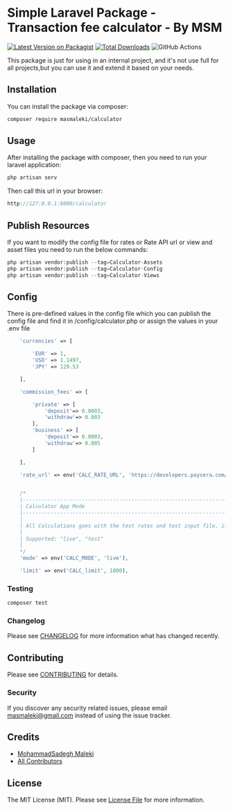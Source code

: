 # Simple Laravel Package - Transaction fee calculator - By MSM

[![Latest Version on Packagist](https://img.shields.io/packagist/v/masmaleki/calculator.svg?style=flat-square)](https://packagist.org/packages/masmaleki/calculator)
[![Total Downloads](https://img.shields.io/packagist/dt/masmaleki/calculator.svg?style=flat-square)](https://packagist.org/packages/masmaleki/calculator)
![GitHub Actions](https://github.com/masmaleki/calculator/actions/workflows/main.yml/badge.svg)

This package is just for using in an internal project, and it's not use full for all projects,but you can use it and extend it based on your needs.

## Installation

You can install the package via composer:

```bash
composer require masmaleki/calculator
```

## Usage
After installing the package with composer, then you need to run your laravel application:
```php
php artisan serv
```
Then call this url in your browser:
```php
http://127:0.0.1:8000/calculator
```

## Publish Resources
If you want to modify the config file for rates or Rate API url or view and asset files you need to run the below commands:

```php
php artisan vendor:publish --tag=Calculator-Assets
php artisan vendor:publish --tag=Calculator-Config
php artisan vendor:publish --tag=Calculator-Views
```
## Config
There is pre-defined values in the config file which you can  publish the config file and find it in /config/calculator.php or assign the values in your .env file 
```php
    'currencies' => [

        'EUR' => 1,
        'USD' => 1.1497,
        'JPY' => 129.53

    ],

    'commission_fees' => [

        'private' => [
            'deposit'=> 0.0003,
            'withdraw'=> 0.003
        ],
        'business' => [
            'deposit'=> 0.0003,
            'withdraw'=> 0.005
        ]

    ],

    'rate_url' => env('CALC_RATE_URL', 'https://developers.paysera.com/tasks/api/currency-exchange-rates'),


    /*
    |--------------------------------------------------------------------------
    | Calculator App Mode
    |--------------------------------------------------------------------------
    |
    | All Calculations goes with the test rates and test input file, if using the App test mode
    |
    | Supported: "live", "test"
    |
    */
    'mode' => env('CALC_MODE', 'live'),

    'limit' => env('CALC_limit', 1000),
```
### Testing

```bash
composer test
```

### Changelog

Please see [CHANGELOG](CHANGELOG.md) for more information what has changed recently.

## Contributing

Please see [CONTRIBUTING](CONTRIBUTING.md) for details.

### Security

If you discover any security related issues, please email masmaleki@gmail.com instead of using the issue tracker.

## Credits

-   [MohammadSadegh Maleki](https://github.com/masmaleki)
-   [All Contributors](../../contributors)

## License

The MIT License (MIT). Please see [License File](LICENSE.md) for more information.
